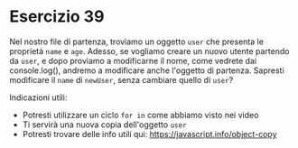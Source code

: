 # Esercizio 39

Nel nostro file di partenza, troviamo un oggetto `user` che presenta le proprietà `name` e `age`. Adesso, se vogliamo creare un nuovo utente partendo da `user`, e dopo proviamo a modificarne il nome, come vedrete dai console.log(), andremo a modificare anche l'oggetto di partenza.
Sapresti modificare il `name` di `newUser`, senza cambiare quello di `user`?

Indicazioni utili:

- Potresti utilizzare un ciclo `for in` come abbiamo visto nei video
- Ti servirà una nuova copia dell'oggetto `user`
- Potresti trovare delle info utili qui: https://javascript.info/object-copy
